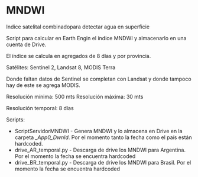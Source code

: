 # MNDWI
Indice satelital combinadopara detectar agua en superficie

Script para calcular en Earth Engin el índice MNDWI y almacenarlo en una cuenta de Drive.

El índice se calcula en agregados de 8 días y por provincia.

Satélites: Sentinel 2, Landsat 8, MODIS Terra

Donde faltan datos de Sentinel se completan con Landsat y donde tampoco hay de este se agrega MODIS.

Resolución mínima: 500 mts
Resolución máxima: 30 mts

Resolución temporal: 8 días

Scripts:
  - ScriptServidorMNDWI - Genera MNDWI y lo almacena en Drive en la carpeta *_App0_Dwnld*. Por el momento tanto la fecha como el país están hardcoded.
  - drive_AR_temporal.py - Descarga de drive los MNDWI para Argentina. Por el momento la fecha se encuentra hardcoded
  - drive_BR_temporal.py - Descarga de drive los MNDWI para Brasil. Por el momento la fecha se encuentra hardcoded
